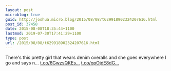 ```yaml
---
layout: post
microblog: true
guid: http://joshua.micro.blog/2015/08/08/t629918902324207616.html
post_id: 37458
date: 2015-08-08T18:35:44+1100
lastmod: 2019-07-30T17:41:29+1100
type: post
url: /2015/08/08/t629918902324207616.html
---
```

There's this pretty girl that wears denim overalls and she goes everywhere I go and says n… [t.co/6GwzsQKEs...](http://t.co/6GwzsQKEs4) [t.co/opOjdE8dG...](http://t.co/opOjdE8dGX)
